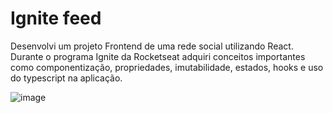 # Ignite feed

Desenvolvi um projeto Frontend de uma rede social utilizando React. Durante o programa Ignite da Rocketseat adquiri conceitos importantes como componentização, propriedades, imutabilidade, estados, hooks e uso do typescript na aplicação.

![image](https://github.com/manoelvieira0/ignite-feed-ts/assets/76048368/6d9ff355-86ad-4d01-bf02-1f62a64870be)
